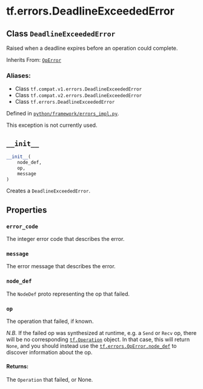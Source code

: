<div itemscope itemtype="http://developers.google.com/ReferenceObject">
<meta itemprop="name" content="tf.errors.DeadlineExceededError" />
<meta itemprop="path" content="Stable" />
<meta itemprop="property" content="error_code"/>
<meta itemprop="property" content="message"/>
<meta itemprop="property" content="node_def"/>
<meta itemprop="property" content="op"/>
<meta itemprop="property" content="__init__"/>
</div>

# tf.errors.DeadlineExceededError

## Class `DeadlineExceededError`

Raised when a deadline expires before an operation could complete.

Inherits From: [`OpError`](../../tf/errors/OpError.md)

### Aliases:

* Class `tf.compat.v1.errors.DeadlineExceededError`
* Class `tf.compat.v2.errors.DeadlineExceededError`
* Class `tf.errors.DeadlineExceededError`



Defined in [`python/framework/errors_impl.py`](/code/stable/tensorflow/python/framework/errors_impl.py).

<!-- Placeholder for "Used in" -->

This exception is not currently used.


<h2 id="__init__"><code>__init__</code></h2>

``` python
__init__(
    node_def,
    op,
    message
)
```

Creates a `DeadlineExceededError`.




## Properties

<h3 id="error_code"><code>error_code</code></h3>

The integer error code that describes the error.


<h3 id="message"><code>message</code></h3>

The error message that describes the error.


<h3 id="node_def"><code>node_def</code></h3>

The `NodeDef` proto representing the op that failed.


<h3 id="op"><code>op</code></h3>

The operation that failed, if known.

*N.B.* If the failed op was synthesized at runtime, e.g. a `Send`
or `Recv` op, there will be no corresponding
<a href="../../tf/Operation.md"><code>tf.Operation</code></a>
object.  In that case, this will return `None`, and you should
instead use the <a href="../../tf/errors/OpError.md#node_def"><code>tf.errors.OpError.node_def</code></a> to
discover information about the op.

#### Returns:

The `Operation` that failed, or None.




